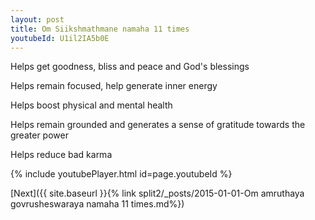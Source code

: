 ```yaml
---
layout: post
title: Om Siikshmathmane namaha 11 times
youtubeId: U1il2IA5b0E
---
```

 
 
Helps get goodness, bliss and peace and God's blessings
 
Helps remain focused, help generate inner energy 
 
Helps boost physical and mental health 
 
Helps remain grounded and generates a sense of gratitude towards the greater power 
 
Helps reduce bad karma
 
 
 
 


{% include youtubePlayer.html id=page.youtubeId %}
 
[Next]({{ site.baseurl }}{% link  split2/_posts/2015-01-01-Om amruthaya govrusheswaraya namaha 11 times.md%})
 
